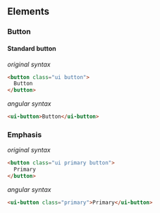 ## Elements

### Button

#### Standard button

*original syntax*
```html
<button class="ui button">
  Button
</button>
```

*angular syntax*
```html
<ui-button>Button</ui-button>
```

### Emphasis
*original syntax*
```html
<button class="ui primary button">
  Primary
</button>
```

*angular syntax*
```html
<ui-button class="primary">Primary</ui-button>
```